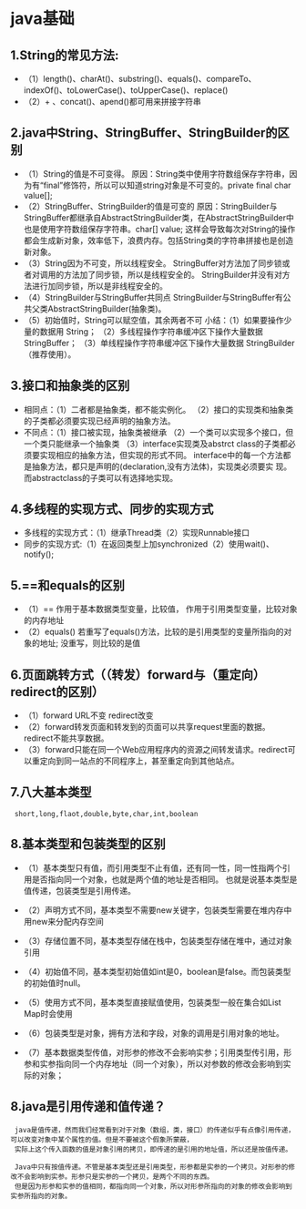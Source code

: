 # java基础
## 1.String的常见方法:
  * （1）length()、charAt()、substring()、equals()、compareTo、indexOf()、toLowerCase()、toUpperCase()、replace()
  * （2）+ 、concat()、apend()都可用来拼接字符串

## 2.java中String、StringBuffer、StringBuilder的区别
  * （1）String的值是不可变得。
    原因：String类中使用字符数组保存字符串，因为有“final”修饰符，所以可以知道string对象是不可变的。private final char value[];
  * （2）StringBuffer、StringBuilder的值是可变的
    原因：StringBuilder与StringBuffer都继承自AbstractStringBuilder类，在AbstractStringBuilder中也是使用字符数组保存字符串。char[] value;
    这样会导致每次对String的操作都会生成新对象，效率低下，浪费内存。包括String类的字符串拼接也是创造新对象。
  * （3）String因为不可变，所以线程安全。
    StringBuffer对方法加了同步锁或者对调用的方法加了同步锁，所以是线程安全的。
    StringBuilder并没有对方法进行加同步锁，所以是非线程安全的。
  * （4）StringBuilder与StringBuffer共同点
    StringBuilder与StringBuffer有公共父类AbstractStringBuilder(抽象类)。
  * （5）初始值时，String可以赋空值，其余两者不可
	 小结：（1）如果要操作少量的数据用 String；
               （2）多线程操作字符串缓冲区下操作大量数据 StringBuffer；
               （3）单线程操作字符串缓冲区下操作大量数据 StringBuilder（推荐使用）。
		
## 3.接口和抽象类的区别
  * 相同点：（1）二者都是抽象类，都不能实例化。
	   （2）接口的实现类和抽象类的子类都必须要实现已经声明的抽象方法。
  * 不同点：（1）接口被实现，抽象类被继承
           （2）一个类可以实现多个接口，但一个类只能继承一个抽象类
	   （3）interface实现类及abstrct class的子类都必须要实现相应的抽象方法，但实现的形式不同。
                interface中的每一个方法都是抽象方法，都只是声明的(declaration,没有方法体)，实现类必须要实
                 现。而abstractclass的子类可以有选择地实现。

## 4.多线程的实现方式、同步的实现方式
  * 多线程的实现方式：（1）继承Thread类（2）实现Runnable接口
  * 同步的实现方式:（1）在返回类型上加synchronized（2）使用wait()、notify();
				   
## 5.==和equals的区别
  * （1）== 作用于基本数据类型变量，比较值，
        作用于引用类型变量，比较对象的内存地址
  * （2）equals() 若重写了equals()方法，比较的是引用类型的变量所指向的对象的地址;
                 没重写，则比较的是值
				 
## 6.页面跳转方式（（转发）forward与（重定向）redirect的区别）
 * （1）forward   URL不变  redirect改变
 * （2）forward转发页面和转发到的页面可以共享request里面的数据。redirect不能共享数据。
 * （3）forward只能在同一个Web应用程序内的资源之间转发请求。redirect可以重定向到同一站点的不同程序上，甚至重定向到其他站点。
   
## 7.八大基本类型
     short,long,flaot,double,byte,char,int,boolean
	 
## 8.基本类型和包装类型的区别
  * （1）基本类型只有值，而引用类型不止有值，还有同一性，同一性指两个引用是否指向同一个对象，也就是两个值的地址是否相同。
	      也就是说基本类型是值传递，包装类型是引用传递。
		  
  * （2）声明方式不同，基本类型不需要new关键字，包装类型需要在堆内存中用new来分配内存空间
	 
  * （3）存储位置不同，基本类型存储在栈中，包装类型存储在堆中，通过对象引用
	 
  * （4）初始值不同，基本类型初始值如int是0，boolean是false。而包装类型的初始值时null。
	 
  * （5）使用方式不同，基本类型直接赋值使用，包装类型一般在集合如List Map时会使用

  * （6）包装类型是对象，拥有方法和字段，对象的调用是引用对象的地址。
	 
  * （7）基本数据类型传值，对形参的修改不会影响实参；引用类型传引用，形参和实参指向同一个内存地址（同一个对象），所以对参数的修改会影响到实际的对象；
	 
## 8.java是引用传递和值传递？
     java是值传递，然而我们经常看到对于对象（数组，类，接口）的传递似乎有点像引用传递，可以改变对象中某个属性的值。但是不要被这个假象所蒙蔽，
	 实际上这个传入函数的值是对象引用的拷贝，即传递的是引用的地址值，所以还是按值传递。
	 
	 Java中只有按值传递。不管是基本类型还是引用类型，形参都是实参的一个拷贝。对形参的修改不会影响到实参。形参只是实参的一个拷贝，是两个不同的东西。
	 但是因为形参和实参的值相同，都指向同一个对象，所以对形参所指向的对象的修改会影响到实参所指向的对象。
